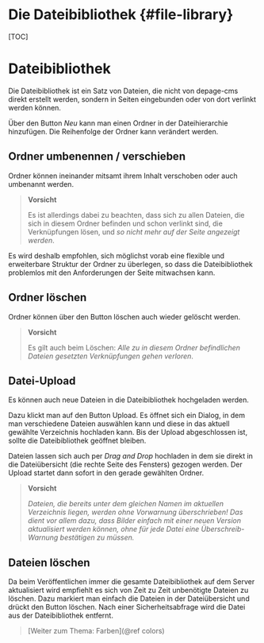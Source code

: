 Die Dateibibliothek     {#file-library}
===================

[TOC]

Dateibibliothek
===============

Die Dateibibliothek ist ein Satz von Dateien, die nicht von depage-cms direkt erstellt werden, sondern in Seiten eingebunden oder von dort verlinkt werden können.

Über den Button *Neu* kann man einen Ordner in der Dateihierarchie hinzufügen. Die Reihenfolge der Ordner kann verändert werden.

Ordner umbenennen / verschieben
-------------------------------

Ordner können ineinander mitsamt ihrem Inhalt verschoben oder auch umbenannt werden.

> **Vorsicht**
>
> Es ist allerdings dabei zu beachten, dass sich zu allen Dateien, die sich in diesem Ordner befinden und schon verlinkt sind, die Verknüpfungen lösen, und *so nicht mehr auf der Seite angezeigt werden*.

Es wird deshalb empfohlen, sich möglichst vorab eine flexible und erweiterbare Struktur der Ordner zu überlegen, so dass die Dateibibliothek problemlos mit den Anforderungen der Seite mitwachsen kann.

Ordner löschen
-------------

Ordner können über den Button löschen auch wieder gelöscht werden.

> **Vorsicht**
>
> Es gilt auch beim Löschen: *Alle zu in diesem Ordner befindlichen Dateien gesetzten Verknüpfungen gehen verloren*.


Datei-Upload
------------

Es können auch neue Dateien in die Dateibibliothek hochgeladen werden.

Dazu klickt man auf den Button Upload. Es öffnet sich ein Dialog, in dem man verschiedene Dateien auswählen kann und diese in das aktuell gewählte Verzeichnis hochladen kann. Bis der Upload abgeschlossen ist, sollte die Dateibibliothek geöffnet bleiben.

Dateien lassen sich auch per *Drag and Drop* hochladen in dem sie direkt in die Dateiübersicht (die rechte Seite des Fensters) gezogen werden. Der Upload startet dann sofort in den gerade gewählten Ordner.

> **Vorsicht**
>
> _Dateien, die bereits unter dem gleichen Namen im aktuellen Verzeichnis liegen, werden ohne Vorwarnung überschrieben!_
> _Das dient vor allem dazu, dass Bilder einfach mit einer neuen Version aktualisiert werden können, ohne für jede Datei eine Überschreib-Warnung bestätigen zu müssen._


Dateien löschen
---------------

Da beim Veröffentlichen immer die gesamte Dateibibliothek auf dem Server aktualisiert wird empfiehlt es sich von Zeit zu Zeit unbenötigte
Dateien zu löschen. Dazu markiert man einfach die Dateien in der Dateiübersicht und drückt den Button löschen. Nach einer Sicherheitsabfrage wird die Datei aus der Dateibibliothek entfernt.



> [Weiter zum Thema: Farben](@ref colors)
